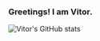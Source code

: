 ### Greetings! I am Vitor.

![Vitor's GitHub stats](https://github-readme-stats.vercel.app/api?username=VH-DM&show_icons=true&theme=discord_old_blurple )
